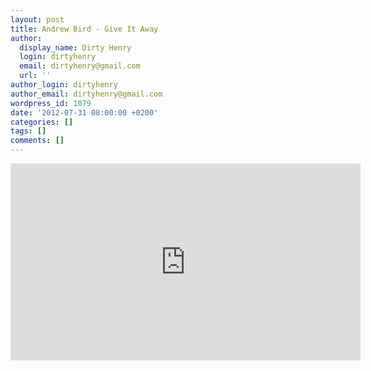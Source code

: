 ```yaml
---
layout: post
title: Andrew Bird - Give It Away
author:
  display_name: Dirty Henry
  login: dirtyhenry
  email: dirtyhenry@gmail.com
  url: ''
author_login: dirtyhenry
author_email: dirtyhenry@gmail.com
wordpress_id: 1079
date: '2012-07-31 08:00:00 +0200'
categories: []
tags: []
comments: []
---
```

<iframe width="560" height="315" src="http://www.youtube.com/embed/p80TKl5WR1I" frameborder="0" allowfullscreen></iframe>

